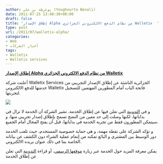 ```yaml
---
author: يوغرطة بن علي (Youghourta Benali)
date: 2011-07-25 13:40:30+00:00
draft: false
title: 'إطلاق الإصدار Alpha من نظام الدفع الالكتروني الجزائري Walletix  '
type: post
url: /2011/07/walletix-alpha/
categories:
- Web
- أخبار الشركات
tags:
- Walletix
- Walletix services
---
```


**[إطلاق الإصدار Alpha من نظام الدفع الالكتروني الجزائري Walletix](http://www.it-scoop.com/2011/07/walletix-alpha/)**




أعلنت شركة Walletix Services الجزائرية الناشئة عن إطلاق الإصدار التجريبي من خدمتها للدفع الالكتروني Walletix فاتحة الباب أمام المطورين المهتمين للتسجيل لتجربتها.




![](https://www.walletix.com/sites/default/files/logo.png)





و في [التدوينة](http://walletix.com/blog/2011/07/25/hello-walletix/) التي تعلن فيها عن إطلاق الخدمة، تشير الشركة أن الخدمة لا تزال في بداياتها، لكنها وصلت إلى حد معين من النضج تسمح بإطلاق إصدار تجريبي منها، و سيتمكن المطورون فقط من تجربة الخدمة في بداياتها، قبل أن يفتح المجال أمام الجميع.




و تؤكد الشركة على نقطة مهمة، و هي حماية خصوصية المستخدم، حيث تلعب الخدمة دور الوسيط بين المشتري و البائع تمكنه من إتمام عملية الشراء دون الكشف عن بياناته الخاصة بما في ذلك عنوان بريده الالكتروني.




يمكن معرفة المزيد حول الخدمة عبر زيارة [موقعها الرسمي](https://www.walletix.com/)، أو قراءة [التدوينة](http://walletix.com/blog/2011/07/25/hello-walletix/) التي تعلن عن إطلاق الخدمة
